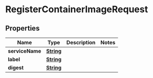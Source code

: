 

# RegisterContainerImageRequest


## Properties

| Name | Type | Description | Notes |
|------------ | ------------- | ------------- | -------------|
|**serviceName** | [**String**](String.md) |  |  |
|**label** | [**String**](String.md) |  |  |
|**digest** | [**String**](String.md) |  |  |



